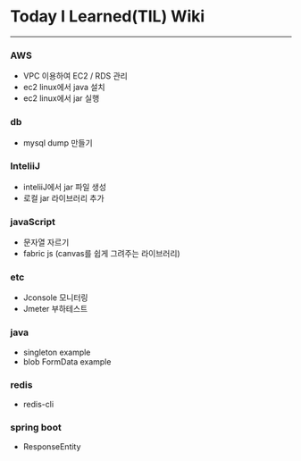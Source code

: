# Today I Learned(TIL) Wiki
----

### AWS
* VPC 이용하여 EC2 / RDS 관리
* ec2 linux에서 java 설치
* ec2 linux에서 jar 실행

### db
* mysql dump 만들기

### InteliiJ
* inteliiJ에서 jar 파일 생성
* 로컬 jar 라이브러리 추가

### javaScript
* 문자열 자르기
* fabric js (canvas를 쉽게 그려주는 라이브러리)

### etc
* Jconsole 모니터링
* Jmeter 부하테스트

### java
* singleton example
* blob FormData example

### redis
* redis-cli

### spring boot
* ResponseEntity